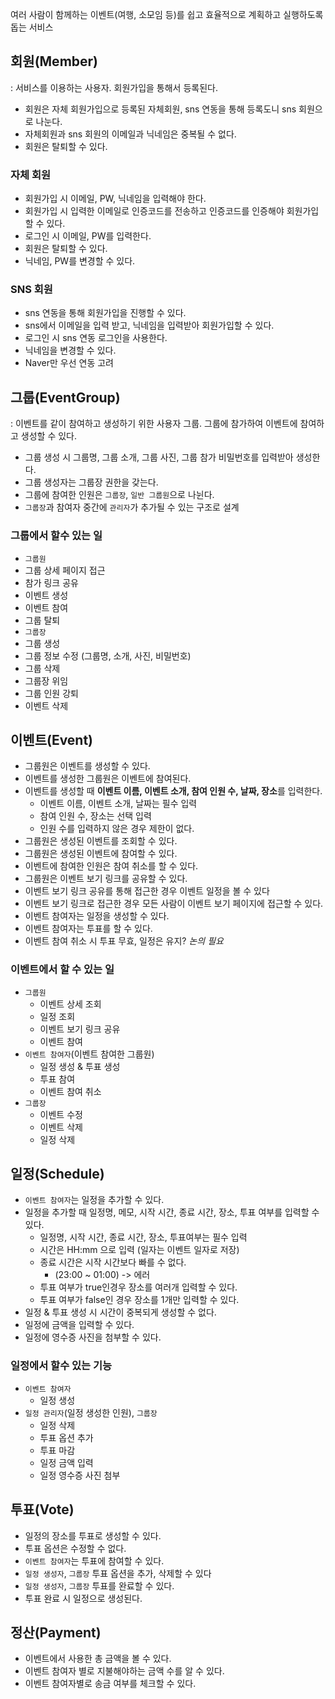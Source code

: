 여러 사람이 함께하는 이벤트(여행, 소모임 등)를 쉽고 효율적으로 계획하고 실행하도록 돕는 서비스

## 회원(Member)
: 서비스를 이용하는 사용자. 회원가입을 통해서 등록된다.

- 회원은 자체 회원가입으로 등록된 자체회원, sns 연동을 통해 등록도니 sns 회원으로 나눈다.
- 자체회원과 sns 회원의 이메일과 닉네임은 중복될 수 없다.
- 회원은 탈퇴할 수 있다.
### 자체 회원
- 회원가입 시 이메일, PW, 닉네임을 입력해야 한다.
- 회원가입 시 입력한 이메일로 인증코드를 전송하고 인증코드를 인증해야 회원가입할 수 있다.
- 로그인 시 이메일, PW를 입력한다.
- 회원은 탈퇴할 수 있다.
- 닉네임, PW를 변경할 수 있다.
### SNS 회원
- sns 연동을 통해 회원가입을 진행할 수 있다.
- sns에서 이메일을 입력 받고, 닉네임을 입력받아 회원가입할 수 있다.
- 로그인 시 sns 연동 로그인을 사용한다.
- 닉네임을 변경할 수 있다.
- Naver만 우선 연동 고려
## 그룹(EventGroup)
: 이벤트를 같이 참여하고 생성하기 위한 사용자 그룹. 그룹에 참가하여 이벤트에 참여하고 생성할 수 있다.

- 그룹 생성 시 그룹명, 그룹 소개, 그룹 사진, 그룹 참가 비밀번호를 입력받아 생성한다.
- 그룹 생성자는 그룹장 권한을 갖는다.
- 그룹에 참여한 인원은 `그룹장`, `일반 그룹원`으로 나뉜다.
- `그룹장`과 참여자 중간에 `관리자`가 추가될 수 있는 구조로 설계
### 그룹에서 할수 있는 일
- `그룹원`
- 그룹 상세 페이지 접근
- 참가 링크 공유
- 이벤트 생성
- 이벤트 참여
- 그룹 탈퇴
- `그룹장`
- 그룹 생성
- 그룹 정보 수정 (그룹명, 소개, 사진, 비밀번호)
- 그룹 삭제
- 그룹장 위임
- 그룹 인원 강퇴
- 이벤트 삭제

## 이벤트(Event)

- 그룹원은 이벤트를 생성할 수 있다.
- 이벤트를 생성한 그룹원은 이벤트에 참여된다.
- 이벤트를 생성할 때 **이벤트 이름, 이벤트 소개, 참여 인원 수, 날짜, 장소**를 입력한다.
    - 이벤트 이름, 이벤트 소개, 날짜는 필수 입력
    - 참여 인원 수, 장소는 선택 입력
    - 인원 수를 입력하지 않은 경우 제한이 없다.
- 그룹원은 생성된 이벤트를 조회할 수 있다.
- 그룹원은 생성된 이벤트에 참여할 수 있다.
- 이벤트에 참여한 인원은 참여 취소를 할 수 있다.
- 그룹원은 이벤트 보기 링크를 공유할 수 있다.
- 이벤트 보기 링크 공유를 통해 접근한 경우 이벤트 일정을 볼 수 있다
- 이벤트 보기 링크로 접근한 경우 모든 사람이 이벤트 보기 페이지에 접근할 수 있다.
- 이벤트 참여자는 일정을 생성할 수 있다.
- 이벤트 참여자는 투표를 할 수 있다.
- 이벤트 참여 취소 시 투표 무효, 일정은 유지? *논의 필요*
### 이벤트에서 할 수 있는 일
- `그룹원`
    - 이벤트 상세 조회
    - 일정 조회
    - 이벤트 보기 링크 공유
    - 이벤트 참여
- `이벤트 참여자`(이벤트 참여한 그룹원)
    - 일정 생성 & 투표 생성
    - 투표 참여
    - 이벤트 참여 취소
- `그룹장`
    - 이벤트 수정
    - 이벤트 삭제
    - 일정 삭제

## 일정(Schedule)

- `이벤트 참여자`는 일정을 추가할 수 있다.
- 일정을 추가할 때 일정명, 메모, 시작 시간, 종료 시간, 장소, 투표 여부를 입력할 수 있다.
    - 일정명, 시작 시간, 종료 시간, 장소, 투표여부는 필수 입력
    - 시간은 HH:mm 으로 입력 (일자는 이벤트 일자로 저장)
    - 종료 시간은 시작 시간보다 빠를 수 없다.
        - (23:00 ~ 01:00) -> 에러
    - 투표 여부가 true인경우 장소를 여러개 입력할 수 있다.
    - 투표 여부가 false인 경우 장소를 1개만 입력할 수 있다.
- 일정 & 투표 생성 시 시간이 중복되게 생성할 수 없다.
- 일정에 금액을 입력할 수 있다.
- 일정에 영수증 사진을 첨부할 수 있다.
### 일정에서 할수 있는 기능
- `이벤트 참여자`
    - 일정 생성
- `일정 관리자`(일정 생성한 인원), `그룹장`
    - 일정 삭제
    - 투표 옵션 추가
    - 투표 마감
    - 일정 금액 입력
    - 일정 영수증 사진 첨부
## 투표(Vote)
- 일정의 장소를 투표로 생성할 수 있다.
- 투표 옵션은 수정할 수 없다.
- `이벤트 참여자`는 투표에 참여할 수 있다.
- `일정 생성자`, `그룹장` 투표 옵션을 추가, 삭제할 수 있다
- `일정 생성자`, `그룹장` 투표를 완료할 수 있다.
- 투표 완료 시 일정으로 생성된다.

## 정산(Payment)
- 이벤트에서 사용한 총 금액을 볼 수 있다.
- 이벤트 참여자 별로 지불해야하는 금액 수를 알 수 있다.
- 이벤트 참여자별로 송금 여부를 체크할 수 있다.


